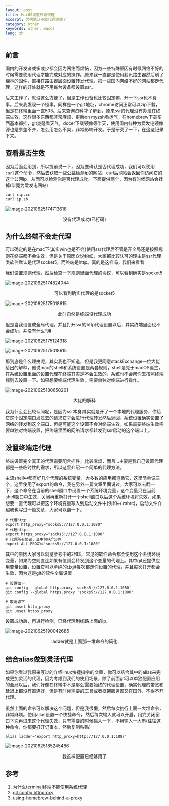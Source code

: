 ```yaml
---
layout: post
title: MacOS设置终端代理
excerpt: 为啥默认不能代理终端？
category: other
keywords: other, macos
lang: zh
---
```


## 前言

国内的开发者或多或少都会因为网络而烦恼，因为一些特殊原因有时候网络不好的时候需要使用代理才能完成对应的操作。原来我一直都是使用斐讯路由器然后刷了梅林的固件，直接在路由器层面设置转发代理，把一些国内网络不好的网站都走代理，这样的好处就是不用每台设备都设置ssr。

后来工作了，就没这么方便了，但是工作设备也比较固定嘛，开一下ssr也不费事。后来我发现一个怪事，同样是一个git地址，chrome访问正常可以zip下载，但是在终端里面一直503。后来查询资料才了解到，原来ssr的代理没有办法在终端生效，这样很多东西都非常麻烦，更新on myzsh看运气，在homebrew下载东西基本都挂，git克隆看天气，docer下载镜像等半天，使用国内各种为爱发电镜像源也是参差不齐，怎么用怎么不爽，非常影响开发。于是研究了一下，在这这记录下来。



## 查看是否生效

因为后面会用到，所以提前说一下，因为要确认是否代理成功，我们可以使用```curl```这个命令，然后去获取一些公益检测ip的网站，curl后网站会返回你访问它的这个公网ip，从而可以检测你是否代理成功。下面提供两个，因为有时候网站会挂掉(毕竟为爱发电网站)

```shel
curl cip.cc
curl ip.sb
```

![image-20210625174713618](https://mypicgogo.oss-cn-hangzhou.aliyuncs.com/tuchuang20210625174713.png)

<center>没有代理成功(已打码)</center>



## 为什么终端不会走代理

可以确定的是在mac下(其实win也是不会)使用ssr代理后不管是开全局还是按照规则在终端都不会生效，但是关于原因众说纷纭，大家都比较认可的理由是ssr代理类软件默认是代理socket5，而终端是http。真的是这样吗，我们来看看

我们设置规则代理，然后检查一下规则里面代理的协议，可以看到确实是socket5

![image-20210625174824044](https://mypicgogo.oss-cn-hangzhou.aliyuncs.com/tuchuang20210625174824.png)

<center>可以看到确实代理的是socket5</center>

![image-20210625175018615](https://mypicgogo.oss-cn-hangzhou.aliyuncs.com/tuchuang20210625175018.png)

<center>此时自然是终端没代理成功</center>



但是当我设置成全局代理，并且打开ssr的http代理设置以后，其实终端里面也不会成功，并没有什么*用

![image-20210625175124318](https://mypicgogo.oss-cn-hangzhou.aliyuncs.com/tuchuang20210625175124.png)

![image-20210625175018615](https://mypicgogo.oss-cn-hangzhou.aliyuncs.com/tuchuang20210625175018.png)

那到底是什么理由呢，其实我也不知道，但是我更同意stackExchange一位大佬给出的解释，他说mac的shell和系统设置是两套规则，shell是先于macOS诞生，在系统设置里面的设置代理在终端其实是不会生效的，系统也不会帮你去按照终端规则去设置一下。如果想要终端代理生效，需要单独对终端进行操作。

![image-20210625180650261](https://mypicgogo.oss-cn-hangzhou.aliyuncs.com/tuchuang20210625180650.png)

<center>大佬的解释</center>



我为什么会比较认同呢，是因为ssr本身其实就是开了一个本地的代理服务，你给它这个固定端口发过去的请求它才会进行代理转发然后返回，系统设置确实设置了网络的转发到这个端口，但是可能这个设置不会对终端生效，如果需要终端生效需要单独对终端设置，把终端里面的网络请求都转发到ssr启动的这个端口上。



## 设置终端走代理

终端设置完全真正的代理需要配合插件，比较麻烦，而且...主要是我自己设置代理都是一些临时性的需求，所以这里介绍一个简单的代理方法。

主流shell中都有好几个代理的系统变量，大多数的应用都遵循它，这里简单说三个，这里使用了export的命令，我在另外一篇文章里面说过，大家可以去翻一下，这个命令在当前的shell窗口中设置一个系统环境变量，这个变量只在当前shell窗口中生效，关闭再重新打开一个shell窗口以后这个系统环境将失效，如果想要一直代理可以把这个环境变量写入到启动文件中(例如~/.zshrc)，启动文件介绍我也写过一篇文章，大家可以翻一下。

```shell
# 代理http
export http_proxy="socks5://127.0.0.1:1080"
# 代理https
export https_proxy="socks5://127.0.0.1:1080"
# 代理所有协议，其中包括ftp等
export ALL_PROXY="socks5://127.0.0.1:1080"
```

其中的原因大家可以浏览参考中的2和3，常见的软件命令都会使用这个系统环境变量，如果为空则直连如果有值则会转发到这个变量的代理上。其中git还提供应用变量设置，设置它可以单纯的让git每次都走你设置的代理，并且每次打开都会生效，因为这是git的软件全局设置

```shell
# 设置如下
git config --global http.proxy 'socks5://127.0.0.1:1080' 
git config --global https.proxy 'socks5://127.0.0.1:1080'

# 取消如下
git unset http_proxy
git unset https_proxy
```

设置成功后，再进行检测，已经代理到线路上面的ip、

![image-20210625190042685](https://mypicgogo.oss-cn-hangzhou.aliyuncs.com/tuchuang20210625190042.png)

<center>ladder就是上面那一堆命令的简化</center>



## 结合alias做到灵活代理

如果你看过我原来写过的介绍linux快捷指令的文章，你可以结合其中的alias来完成更加灵活的代理，因为考虑到我们的使用场景，除了前面git可以单独配置应用的全局以后，我们好像在终端中不是那么需要始终的代理设置，确实代理的带宽和延迟上都没有直连好，但是有时候需要的工具或者框架服务器又在国外，不得不开代理。

虽然上面的命令可以解决这个问题，但是我很懒，然后每次执行上面一大堆命令，非常麻烦。使用alias设置一个快捷命令，然后每次输入就可以开启，用完关闭窗口下次再进来这个代理失效，只有需要的时候输入一下，不用输入一大串(往往这种命令，你都要打开记事本，然后复制粘贴)

```alias ladder='export http_proxy=http://127.0.0.1:1087'```

![image-20210625185245486](https://mypicgogo.oss-cn-hangzhou.aliyuncs.com/tuchuang20210625185245.png)

<center>我这样配置已经够用了</center>

## 参考

1. [为什么terminal终端不能使用系统代理](https://apple.stackexchange.com/questions/333672/proxy-is-configured-correctly-i-guess-appstore-and-safari-work-fine-but-net)
2. [git config httpproxy](https://git-scm.com/docs/git-config/2.9.5#Documentation/git-config.txt-httpproxy)
3. [using-homebrew-behind-a-proxy](https://docs.brew.sh/Manpage#using-homebrew-behind-a-proxy)